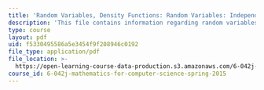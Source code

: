 ```yaml
---
title: 'Random Variables, Density Functions: Random Variables: Independence'
description: 'This file contains information regarding random variables: independence.'
type: course
layout: pdf
uid: f5330495586a5e3454f9f208946c0192
file_type: application/pdf
file_location: >-
  https://open-learning-course-data-production.s3.amazonaws.com/6-042j-mathematics-for-computer-science-spring-2015/f5330495586a5e3454f9f208946c0192_MIT6_042JS15_RandomVaribles.pdf
course_id: 6-042j-mathematics-for-computer-science-spring-2015
---
```

